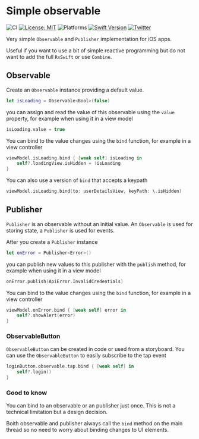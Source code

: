 # Simple observable

![CI](https://github.com/igorkulman/SimpleObservable/workflows/CI/badge.svg)
[![License: MIT](https://img.shields.io/badge/License-MIT-yellow.svg)](https://opensource.org/licenses/MIT)
![Platforms](https://img.shields.io/badge/platform-iOS-lightgrey.svg)
[![Swift Version](https://img.shields.io/badge/Swift-5-F16D39.svg?style=flat)](https://developer.apple.com/swift)
[![Twitter](https://img.shields.io/badge/twitter-@igorkulman-blue.svg)](http://twitter.com/igorkulman)

Very simple `Observable` and `Publisher` implementation for iOS apps. 

Useful if you want to use a bit of simple reactive programming but do not want to add the full `RxSwift` or use `Combine`.

## Observable

Create an `Observable` instance providing a default value.

```swift
let isLoading = Observable<Bool>(false)
```

you can assign and read the value of this observable using the `value` property, for example when using it in a view model

```swift
isLoading.value = true
```

You can bind to the value changes using the `bind` function, for example in a view controller

```swift
viewModel.isLoading.bind { [weak self] isLoading in
    self?.loadingView.isHidden = !isLoading
}
```

You can also use a version of `bind` that accepts a keypath

```swift
viewModel.isLoading.bind(to: userDetailsView, keyPath: \.isHidden)
```

## Publisher

`Publisher` is an observable without an initial value. An `Observable` is used for storing state, a `Publisher` is used for events.

After you create a `Publisher` instance

```swift
let onError = Publisher<Error>()
```

you can publish new values to this publisher with the `publish` method, for example when using it in a view model

```swift
onError.publish(ApiError.InvalidCredentials)
```

You can bind to the value changes using the `bind` function, for example in a view controller

```swift
viewModel.onError.bind { [weak self] error in
    self?.showAlert(error)
}
```

### ObservableButton

`ObservableButton` can be created in code or used from a storyboard. You can use the `ObservableButton`  to easily subscribe to the tap event

```swift
loginButton.observable.tap.bind { [weak self] in
    self?.login()
}
```

### Good to know

You can bind to an observable or an publisher just once. This is not a technical limitation but a design decision.

Boith observable and publisher always call the `bind` method on the main thread so no need to worry about binding changes to UI elements.
